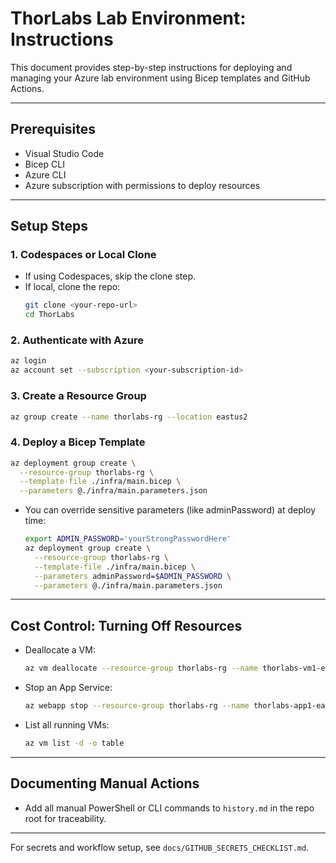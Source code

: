 # ThorLabs Lab Environment: Instructions

This document provides step-by-step instructions for deploying and managing your Azure lab environment using Bicep templates and GitHub Actions.

---

## Prerequisites

- Visual Studio Code
- Bicep CLI
- Azure CLI
- Azure subscription with permissions to deploy resources

---

## Setup Steps

### 1. Codespaces or Local Clone
- If using Codespaces, skip the clone step.
- If local, clone the repo:
  ```bash
  git clone <your-repo-url>
  cd ThorLabs
  ```

### 2. Authenticate with Azure
```bash
az login
az account set --subscription <your-subscription-id>
```

### 3. Create a Resource Group
```bash
az group create --name thorlabs-rg --location eastus2
```

### 4. Deploy a Bicep Template
```bash
az deployment group create \
  --resource-group thorlabs-rg \
  --template-file ./infra/main.bicep \
  --parameters @./infra/main.parameters.json
```

- You can override sensitive parameters (like adminPassword) at deploy time:
  ```bash
  export ADMIN_PASSWORD='yourStrongPasswordHere'
  az deployment group create \
    --resource-group thorlabs-rg \
    --template-file ./infra/main.bicep \
    --parameters adminPassword=$ADMIN_PASSWORD \
    --parameters @./infra/main.parameters.json
  ```

---

## Cost Control: Turning Off Resources

- Deallocate a VM:
  ```bash
  az vm deallocate --resource-group thorlabs-rg --name thorlabs-vm1-eastus2
  ```
- Stop an App Service:
  ```bash
  az webapp stop --resource-group thorlabs-rg --name thorlabs-app1-eastus2
  ```
- List all running VMs:
  ```bash
  az vm list -d -o table
  ```

---

## Documenting Manual Actions

- Add all manual PowerShell or CLI commands to `history.md` in the repo root for traceability.

---

For secrets and workflow setup, see `docs/GITHUB_SECRETS_CHECKLIST.md`.

